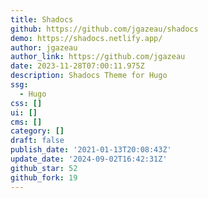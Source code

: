 ```yaml
---
title: Shadocs
github: https://github.com/jgazeau/shadocs
demo: https://shadocs.netlify.app/
author: jgazeau
author_link: https://github.com/jgazeau
date: 2023-11-28T07:00:11.975Z
description: Shadocs Theme for Hugo
ssg:
  - Hugo
css: []
ui: []
cms: []
category: []
draft: false
publish_date: '2021-01-13T20:08:43Z'
update_date: '2024-09-02T16:42:31Z'
github_star: 52
github_fork: 19
---
```

